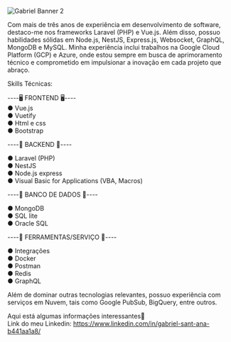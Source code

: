 ![Gabriel Banner 2 ](https://user-images.githubusercontent.com/74156967/102727521-dce72c80-4304-11eb-96ce-00f292ccb9ad.jpg)




Com mais de três anos de experiência em desenvolvimento de software, destaco-me nos frameworks Laravel (PHP) e Vue.js. Além disso, possuo habilidades sólidas em Node.js, NestJS, Express.js, Websocket, GraphQL, MongoDB e MySQL. Minha experiência inclui trabalhos na Google Cloud Platform (GCP) e Azure, onde estou sempre em busca de aprimoramento técnico e comprometido em impulsionar a inovação em cada projeto que abraço.

Skills Técnicas:


----🖥️ FRONTEND 🖥️----<br/>
● Vue.js <br/>
● Vuetify <br/>
● Html e css<br/>
● Bootstrap<br/>


----🧩 BACKEND 🧩----<br/>

● Laravel (PHP)<br/>
● NestJS <br/>
● Node.js express<br/>
● Visual Basic for Applications (VBA, Macros)<br/>


----🔋 BANCO DE DADOS 🔋----<br/>

● MongoDB<br/>
● SQL lite<br/>
● Oracle SQL<br/>

----📌 FERRAMENTAS/SERVIÇO 📌----

● Integrações<br/>
● Docker<br/>
● Postman<br/>
● Redis<br/>
● GraphQL<br/>

Além de dominar outras tecnologias relevantes, possuo experiência com serviços em Nuvem, tais como Google PubSub, BigQuery, entre outros.
  
  Aqui está algumas informações interessantes🚀  
  Link do meu Linkedin: https://www.linkedin.com/in/gabriel-sant-ana-b441aa1a8/
  
